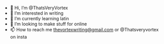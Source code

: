- 👋 Hi, I’m @ThatsVeryVortex
- 👀 I’m interested in writing
- 🌱 I’m currently learning latin
- 💞️ I’m looking to make stuff for online
- 📫 How to reach me thevortexwriting@gmail.com or @Thatsveryvortex on insta

<!---
ThatsVeryVortex/ThatsVeryVortex is a ✨ special ✨ repository because its `README.md` (this file) appears on your GitHub profile.
You can click the Preview link to take a look at your changes.
--->
